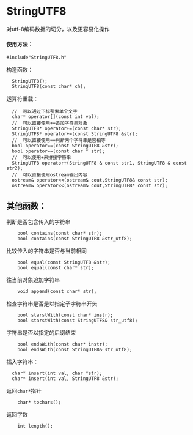 # StringUTF8
对utf-8编码数据的切分，以及更容易化操作 <br>
#### 使用方法：<br>
  ```
  #include"StringUTF8.h"
  ```
构造函数：<br>
```
  StringUTF8();
  StringUTF8(const char* ch);
```
运算符重载：<br>
```
  //  可以通过下标引索单个文字
  char* operator[](const int val);
  //  可以直接使用+=追加字符串对象
  StringUTF8* operator+=(const char* str);
  StringUTF8* operator+=(const StringUTF8 &str);
  //  可以直接使用==判断两个字符串是否相等
  bool operator==(const StringUTF8 &str);
  bool operator==(const char * str);
  //  可以使用+来拼接字符串
  StringUTF8 operator+(StringUTF8 & const str1, StringUTF8 & const str2);
  //  可以直接使用ostream输出内容
  ostream& operator<<(ostream& cout,StringUTF8& const str);
  ostream& operator<<(ostream& cout,StringUTF8* const str);
```
## 其他函数：<br>
  判断是否包含传入的字符串<br>
```
    bool contains(const char* str);
    bool contains(const StringUTF8 &str_utf8);
```
  比较传入的字符串是否与当前相同<br>
```
    bool equal(const StringUTF8 &str);
    bool equal(const char* str);
```
  往当前对象追加字符串<br>
```
    void append(const char* str);
```
  检查字符串是否是以指定子字符串开头<br>
```
    bool starstWith(const char* instr);
    bool starstWith(const StringUTF8& str_utf8);
```
  字符串是否以指定的后缀结束<br>
```
    bool endsWith(const char* instr);
    bool endsWith(const StringUTF8& str_utf8);
```
  插入字符串：<br>
```
  char* insert(int val, char *str);
  char* insert(int val, StringUTF8 &str);
```
  返回`char*`指针<br>
```
    char* tochars();
```
  返回字数<br>
```
    int length(); 
```
